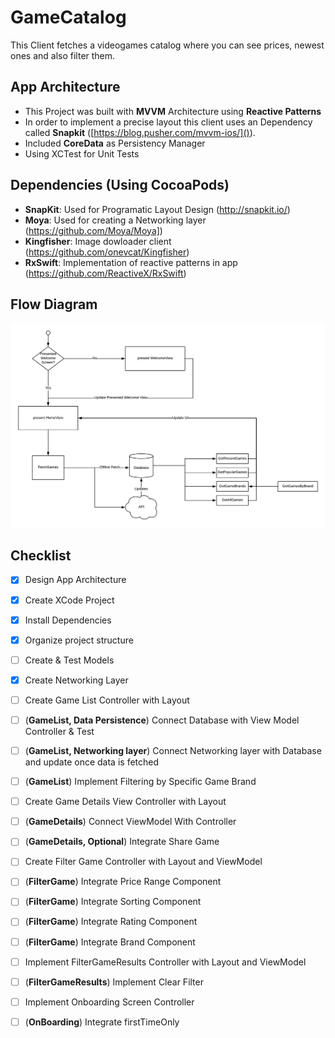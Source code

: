 #  GameCatalog
 

This Client fetches a videogames catalog where you can see prices, newest ones and also filter them.

## App Architecture

- This Project was built with **MVVM** Architecture using **Reactive Patterns**
- In order to implement a precise layout this client uses an Dependency called **Snapkit** ([https://blog.pusher.com/mvvm-ios/]()).
- Included **CoreData** as Persistency Manager
- Using XCTest for Unit Tests

## Dependencies (Using CocoaPods)
- **SnapKit**: Used for Programatic Layout Design (http://snapkit.io/)
- **Moya**: Used for creating a Networking layer (https://github.com/Moya/Moya])
- **Kingfisher**: Image dowloader client (https://github.com/onevcat/Kingfisher)
- **RxSwift**: Implementation of reactive patterns in app (https://github.com/ReactiveX/RxSwift)

## Flow Diagram

![](fetchGamesDiagram.png)

## Checklist

- [x] Design App Architecture
- [x] Create XCode Project
- [x] Install Dependencies
- [x] Organize project structure
- [ ] Create & Test Models
- [x] Create Networking Layer
- [ ] Create Game List Controller with Layout
- [ ] (**GameList, Data Persistence**) Connect Database with View Model Controller & Test
- [ ] (**GameList, Networking layer**) Connect Networking layer with Database and update once data is fetched
- [ ] (**GameList**) Implement Filtering by Specific Game Brand
- [ ] Create Game Details View Controller with Layout
- [ ] (**GameDetails**) Connect ViewModel With Controller
- [ ] (**GameDetails, Optional**) Integrate Share Game
- [ ] Create Filter Game Controller with Layout and ViewModel
- [ ] (**FilterGame**) Integrate Price Range Component
- [ ] (**FilterGame**) Integrate Sorting Component
- [ ] (**FilterGame**) Integrate Rating Component
- [ ] (**FilterGame**) Integrate Brand Component
- [ ] Implement FilterGameResults Controller with Layout and ViewModel
- [ ] (**FilterGameResults**) Implement Clear Filter 
- [ ] Implement Onboarding Screen Controller
- [ ] (**OnBoarding**) Integrate firstTimeOnly

